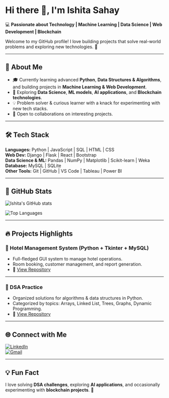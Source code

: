 # Hi there 👋, I'm Ishita Sahay

💻 **Passionate about Technology | Machine Learning | Data Science | Web Development | Blockchain**  

Welcome to my GitHub profile! I love building projects that solve real-world problems and exploring new technologies. 🚀  

---

## 🌟 About Me  
- 🎓 Currently learning advanced **Python**, **Data Structures & Algorithms**, and building projects in **Machine Learning & Web Development**.  
- 🌱 Exploring **Data Science**, **ML models**, **AI applications**, and **Blockchain technologies**.  
- 💡 Problem solver & curious learner with a knack for experimenting with new tech stacks.  
- 🤝 Open to collaborations on interesting projects.  

---

## 🛠️ Tech Stack  

**Languages:** Python | JavaScript | SQL | HTML | CSS  
**Web Dev:** Django | Flask | React | Bootstrap  
**Data Science & ML:** Pandas | NumPy | Matplotlib | Scikit-learn | Weka  
**Database:** MySQL | SQLite  
**Other Tools:** Git | GitHub | VS Code | Tableau | Power BI  

---

## 📂 GitHub Stats  

![Ishita's GitHub stats](https://github-readme-stats.vercel.app/api?username=ishita3120&show_icons=true&theme=radical)  

![Top Languages](https://github-readme-stats.vercel.app/api/top-langs/?username=ishita3120&layout=compact&theme=radical)  

---

## 🔥 Projects Highlights  

### 🏨 Hotel Management System (Python + Tkinter + MySQL)  
- Full-fledged GUI system to manage hotel operations.  
- Room booking, customer management, and report generation.  
- 🔗 [View Repository](https://github.com/Ishita3120/Hotel-Management)  

---

### 📘 DSA Practice  
- Organized solutions for algorithms & data structures in Python.  
- Categorized by topics: Arrays, Linked List, Trees, Graphs, Dynamic Programming.  
- 🔗 [View Repository](https://github.com/Ishita3120/DSA-Practice)  

---

## 🌐 Connect with Me  

[![LinkedIn](https://img.shields.io/badge/LinkedIn-0077B5?style=for-the-badge&logo=linkedin&logoColor=white)](https://www.linkedin.com/in/ishita-sahay-76884a2a5)  
[![Gmail](https://img.shields.io/badge/Gmail-D14836?style=for-the-badge&logo=gmail&logoColor=white)](mailto:ishitasahay31@gmail.com)  

---

## 💡 Fun Fact  
I love solving **DSA challenges**, exploring **AI applications**, and occasionally experimenting with **blockchain projects**. 🚀  
